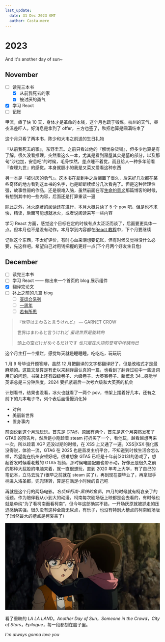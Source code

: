 ```yaml
---
last_update:
  date: 31 Dec 2023 GMT
  author: Casta-mere
---
```


# 2023

And it's another day of sun~

## November

- [ ] 读完三本书
  - [x] 从前我死去的家
  - [x] 被讨厌的勇气
- [x] 学习 React
- [ ] 记账

甲流，瘫了快 10 天，身体才是革命的本钱，这个月也疏于锻炼。杭州的天气，昼夜温差吓人。好消息是拿到了 offer，三方也签了，秋招也算是圆满结束了

这个月只看了两本书，陈少和大韦之前送的生日礼物

『从前我死去的家』，东野圭吾。之前只看过他的『解忧杂货铺』，但多少也算是有了解。很久没看推理，突然看这么一本，尤其是看到房屋其实是墓的部分，以及那句“沙也加，安息吧”的时候，毛骨悚然，差点睡不着觉，而且给人一种多年前看『查理九世』的感觉。本身就胆小的我是又菜又爱看这种东西

另一本是『被讨厌的勇气』。这本书在拿到手之后搁置了很久，后来好几次都在某些奇怪的地方看到这本书的名字，也是断断续续分几次看完了。但是这种哲理性强，故事性弱的作品，还是很难入脑，虽然前面在写[生命的意义](/blog/42)那篇博客的时候，有想到其中的一些内容，后面还是打算重读一遍

除此之外，冰火原著的阅读还在进行，本月大概只读了 5 个 pov 吧，但是也不求快，精读，后面可能想就冰火，或者说阅读来写一些内容

学习 React 方面，感觉这个目标在定的时候有点太泛泛而谈了，后面要更具体一点。但本月也不是没有动作，本月学到内容都在[React 教程](/docs/React)中，下个月要继续

记账这个东西，不太好评价，有时心血来潮想要记账，但有时候又觉得没什么必要，先这样吧。希望自己对用钱把握的更好一点(下个月两个好友生日危)

## December

- [ ] 读完三本书
- [ ] 学习 React —— 做出来一个首页的 blog 展示组件
- [x] 翻译完论文
- [ ] 补上之前的几篇 blog
  - [ ] [亚运会系列](/blog/AsianGamesOpeningCeremony)
  - [ ] [一周年](/blog/1stAnniversary)
  - [ ] [若有所思](/blog/Thoughts)

> 『世界はまわると言うけれど』 — GARNET CROW
>
> 世界はまわると言うけれど _虽说世界是旋转的_
>
> 頭上の空だけがめぐるだけです _也只是在头顶的苍穹中环绕而已_

这个月主打一个摆烂，感觉每天就是睡睡睡，吃吃吃，玩玩玩

1 月 9 号毕设开题答辩，虽然 12 月把翻译的文字都翻译好了，但是改格式才是最麻烦的。这篇文章算是有史以来翻译最认真的一篇，也看到了翻译过程中一些遣词用句的问题，书架上还有四级卷子、六级卷子、大英赛卷子、新概念 34...感觉学英语总是三分钟热度，2024 要抓紧最后一次考六级和大英赛的机会

计划看书，结果也没看，冰火也就看了一两个 pov，书架上摆着好几本，还有之前下的几本电子书，列个表后面慢慢消化掉

- 对白
- 美丽新世界
- 置身事内

前面说到这个月玩玩玩。首先是 _GTA5_，原因有两个，首先是这个月突然发布了 GTA6 的预告片，然后是小刚趁着 steam 打折买了一个，看他玩，越看越想再来一次，所以趁着 XGP 还没过期的时候，在 XSS 上又通了一遍。XSS|XSX 强化版没得说，体验一流，GTA6 在 2025 也是首发主机平台，不知道到时候生活会怎么样，希望能在杭州安顿好吧。很难想象 GTA5 已经是十年前(2013)的游戏了，想起首发时候看老戴的 GTA5 视频，那时候电脑配置也带不动，好像还是很久之前的那种大屁股的电脑来着，就一直很想玩，直到 2020 年考上大学，有了自己的笔记本，立马去玩了(很早之前就在 steam 买了)，再到现在要毕业了，再拿起手柄进入洛圣都，兜兜转转，算是在满足小时候的自己吧

再就是这个月的两场电影。_名侦探柯南-黑铁的鱼影_，四月的时候就有柯哀亲了的话题。作为陪伴我从小到大的动漫，柯南每次剧场版上映都是会去看的，有时候也就是单纯“为了看柯南而看柯南”，但今年这部确实不错，一开场灰原就被抓走的压迫感确实强，很久没有这种全篇无尿点，有乐子，也没有特别大槽点的柯南剧场版了(当然最大的槽点是柯哀亲了)

![名侦探柯南](./image/2023/conan.jpg "柯哀")

看了重映的 _LA LA LAND_。_Another Day of Sun_，_Someone in the Crowd_，_City of Stars_，_Epilogue_，每一段都刻在脑子里。

_I'm always gonna love you_
